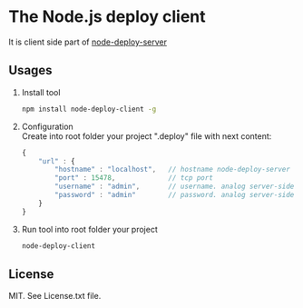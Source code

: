 The Node.js deploy client
=========================
It is client side part of [node-deploy-server](https://github.com/AndyGrom/node-deploy-server)

Usages
------------
1. Install tool

	```bash
	npm install node-deploy-client -g
	```
2. Configuration  
	Create into root folder your project ".deploy" file with next content:
	
	```javascript
	{
		"url" : {
			"hostname" : "localhost",	// hostname node-deploy-server
			"port" : 15478,             // tcp port
			"username" : "admin",       // username. analog server-side username
            "password" : "admin"        // password. analog server-side password
		}
	}
	```
3. Run tool into root folder your project
	
	```bash
	node-deploy-client
	```

License
-------
MIT. See License.txt file.	